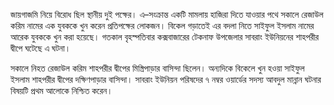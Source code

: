 জায়গাজমি নিয়ে বিরোধ ছিল স্থানীয় দুই পক্ষের। এ–সংক্রান্ত একটি মামলায় হাজিরা দিতে যাওয়ার পথে সকালে রেজাউল করিম নামের এক যুবককে খুন করেন প্রতিপক্ষের লোকজন। বিকেল গড়াতেই এর বদলা নিতে সাইফুল ইসলাম নামের আরেক যুবককে খুন করা হয়েছে। গতকাল বৃহস্পতিবার কক্সবাজারের টেকনাফ উপজেলার সাবরাং ইউনিয়নের শাহপরীর দ্বীপে ঘটেছে এ ঘটনা।

সকালে নিহত রেজাউল করিম শাহপরীর দ্বীপের মিস্ত্রিপাড়ার বাসিন্দা ছিলেন। অন্যদিকে বিকেলে খুন হওয়া সাইফুল ইসলাম শাহপরীর দ্বীপের দক্ষিণপাড়ার বাসিন্দা। সাবরাং ইউনিয়ন পরিষদের ৭ নম্বর ওয়ার্ডের সদস্য আবদুল মান্নান ঘটনার বিষয়টি প্রথম আলোকে নিশ্চিত করেন।
